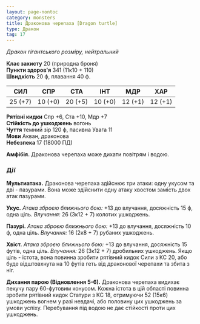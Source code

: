 ```yaml
---
layout: page-nontoc
category: monsters
title: Драконова черепаха [Dragon turtle]
type: Дракон
tag: 17
---
```


_Дракон гігантського розміру, нейтральний_  

**Клас захисту** 20 (природна броня)    
**Пункти здоров'я** 341 (11к10 + 110)    
**Швидкість** 20 ф, плавання 40 ф.  

| СИЛ     | СПР     | СТА     | ІНТ     | МДР     | ХАР     |
| ------- | ------- | ------- | ------- | ------- | ------- |
| 25 (+7) | 10 (+0) | 20 (+5) | 10 (+0) | 12 (+1) | 12 (+1) |

**Рятівні кидки** Спр +6, Ста +10, Мдр +7    
**Стійкість до ушкоджень** вогонь    
**Чуття** темний зір 120 ф, пасивна Увага 11    
**Мови** Акван, драконова    
**Небезпека** 17 (18000 ПД)  

**Амфібія.** Драконова черепаха може дихати повітрям і водою.

### Дії
**Мультиатака.** Драконова черепаха здійснює три атаки: одну укусом та дві - пазурами. Вона може здійснити одну атаку хвостом замість двох атак пазурами.    

**Укус.** _Атака зброєю ближнього бою:_ +13 до влучання, досяжність 15 ф, одна ціль. _Влучання:_ 26 (3к12 + 7) колотих ушкоджень.    

**Пазурі.** _Атака зброєю ближнього бою:_ +13 до влучання, досяжність 10 ф, одна ціль. _Влучання:_ 16 (2к8 + 7) рубаних ушкоджень.    

**Хвіст.** _Атака зброєю ближнього бою:_ +13 до влучання, досяжність 15 футів, одна ціль. _Влучання:_ 26 (3к12 + 7) дробильних ушкоджень. Якщо ціль - істота, вона повинна зробити рятівний кидок Сили з КС 20, або буде відштовхнута на 10 футів геть від драконової черепахи та збита з ніг.    

**Дихання парою (Відновлення 5-6).** Драконова черепаха видихає пекучу пару 60-футовим конусом. Кожна істота в цій області повинна зробити рятівний кидок Статури з КС 18, отримуючи 52 (15к6) ушкоджень вогнем у разі невдачі, або половину цих ушкоджень за умови успіху. Перебування під водою не дає стійкості проти цих ушкоджень.
